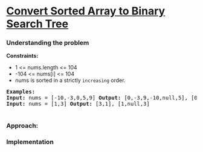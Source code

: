 # [ Convert Sorted Array to Binary Search Tree](https://leetcode.com/problems/convert-sorted-array-to-binary-search-tree/)

### Understanding the problem



<b>Constraints:</b>

- 1 <= nums.length <= 104
- -104 <= nums[i] <= 104
- nums is sorted in a strictly `increasing` order.

<pre>
<b>Examples:</b>
<b>Input:</b> nums = [-10,-3,0,5,9] <b>Output:</b> [0,-3,9,-10,null,5], [0,-10,5,null,-3,null,9]
<b>Input:</b> nums = [1,3] <b>Output:</b> [3,1], [1,null,3]
</pre>

#
### Approach: 


### Implementation
```js

```
